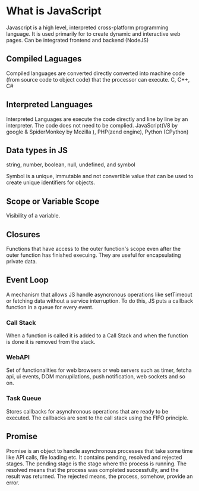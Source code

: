 # What is JavaScript 

Javascript is a high level, interpreted cross-platform programming language. It is used primarily for to create dynamic and interactive web pages. Can be integrated frontend and backend (NodeJS)

## Compiled Laguages

Compiled languages are converted directly converted into machine code (from source code to object code) that the processor can execute. C, C++, C#

## Interpreted Languages

Interpreted Languages are execute the code directly and line by line by an interpreter. The code does not need to be complied. JavaScript(V8 by google & SpiderMonkey by Mozilla ), PHP(zend engine), Python (CPython)

## Data types in JS

string, number, boolean, null, undefined, and symbol

Symbol is a unique, immutable and not convertible value that can be used to create unique identifiers for objects.

## Scope or Variable Scope

Visibility of a variable.

## Closures

Functions that have access to the outer function's scope even after the outer function has finished execuing. They are useful for encapsulating private data.


## Event Loop

A mechanism that allows JS handle asyncronous operations like setTimeout or fetching data without a service interruption. To do this, JS puts a callback function in a queue for every event.

### Call Stack

When a function is called it is added to a Call Stack and when the function is done it is removed from the stack.

### WebAPI

Set of functionalities for web browsers or web servers such as timer, fetcha api, ui events, DOM manupilations, push notification, web sockets and so on.

### Task Queue 

Stores callbacks for asynchronous operations that are ready to be executed. The callbacks are sent to the call stack using the FIFO principle.

## Promise
Promise is an object to handle asynchronous processes that take some time like API calls, file loading etc. It contains pending, resolved and rejected stages. The pending stage is the stage where the process is running. The resolved means that the process was completed successfully, and the result was returned. The rejected means, the process, somehow, provide an error.  

